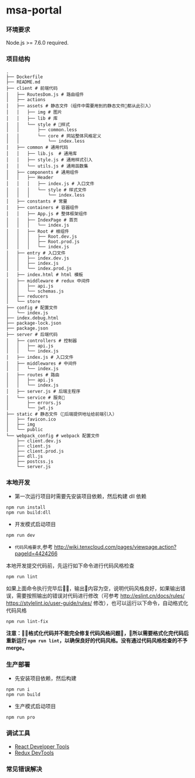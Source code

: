 # msa-portal

### 环境要求

Node.js >= 7.6.0 required.

### 项目结构
```
.
├── Dockerfile
├── README.md
├── client # 前端代码
│   ├── RoutesDom.js # 路由组件
│   ├── actions
│   ├── assets # 静态文件（组件中需要用到的静态文件都从此引入）
│   │   ├── img # 图片
│   │   ├── lib # 库
│   │   └── style # 样式
│   │       ├── common.less
│   │       └── core # 网站整体风格定义
│   │           └── index.less
│   ├── common # 通用代码
│   │   ├── lib.js  # 通用库
│   │   ├── style.js # 通用样式引入
│   │   └── utils.js # 通用函数集
│   ├── components # 通用组件
│   │   ├── Header
│   │   │   ├── index.js # 入口文件
│   │   │   └── style # 样式文件
│   │   │       └── index.less
│   ├── constants # 常量
│   ├── containers # 容器组件
│   │   ├── App.js # 整体框架组件
│   │   ├── IndexPage # 首页
│   │   │   └── index.js
│   │   ├── Root # 根组件
│   │   │   ├── Root.dev.js
│   │   │   ├── Root.prod.js
│   │   │   └── index.js
│   ├── entry # 入口文件
│   │   ├── index.dev.js
│   │   ├── index.js
│   │   └── index.prod.js
│   ├── index.html # html 模板
│   ├── middleware # redux 中间件
│   │   ├── api.js
│   │   └── schemas.js
│   ├── reducers
│   └── store
├── config # 配置文件
│   └── index.js
├── index.debug.html
├── package-lock.json
├── package.json
├── server # 后端代码
│   ├── controllers # 控制器
│   │   ├── api.js
│   │   └── index.js
│   ├── index.js # 入口文件
│   ├── middlewares # 中间件
│   │   └── index.js
│   ├── routes # 路由
│   │   ├── api.js
│   │   └── index.js
│   ├── server.js # 后端主程序
│   └── service # 服务
│       ├── errors.js
│       └── jwt.js
├── static # 静态文件（后端提供地址给前端引入）
│   ├── favicon.ico
│   ├── img
│   └── public
└── webpack_config # webpack 配置文件
    ├── client.dev.js
    ├── client.js
    ├── client.prod.js
    ├── dll.js
    ├── postcss.js
    └── server.js
```

### 本地开发
* 第一次运行项目时需要先安装项目依赖，然后构建 dll 依赖

```
npm run install
npm run build:dll
```
* 开发模式启动项目

```
npm run dev
```
* `代码风格要求`,参考 http://wiki.tenxcloud.com/pages/viewpage.action?pageId=4424266

本地开发提交代码前，先运行如下命令进行代码风格检查
```
npm run lint
```
如果上面命令执行完毕后，输出内容为空，说明代码风格良好，如果输出错误，需要按照输出的错误对代码进行修改（可参考 http://eslint.cn/docs/rules/ https://stylelint.io/user-guide/rules/ 修改），也可以运行以下命令，自动格式化代码风格
```
npm run lint-fix
```
**注意：格式化代码并不能完全修复代码风格问题，所以需要格式化完代码后重新运行 `npm run lint`，以确保良好的代码风格。没有通过代码风格检查的不予 merge。**

### 生产部署
* 先安装项目依赖，然后构建

```
npm run i
npm run build
```
* 生产模式启动项目

```
npm run pro
```

### 调试工具
* [React Developer Tools](https://chrome.google.com/webstore/detail/react-developer-tools/fmkadmapgofadopljbjfkapdkoienihi)
* [Redux DevTools](https://chrome.google.com/webstore/detail/redux-devtools/lmhkpmbekcpmknklioeibfkpmmfibljd)

### 常见错误解决
